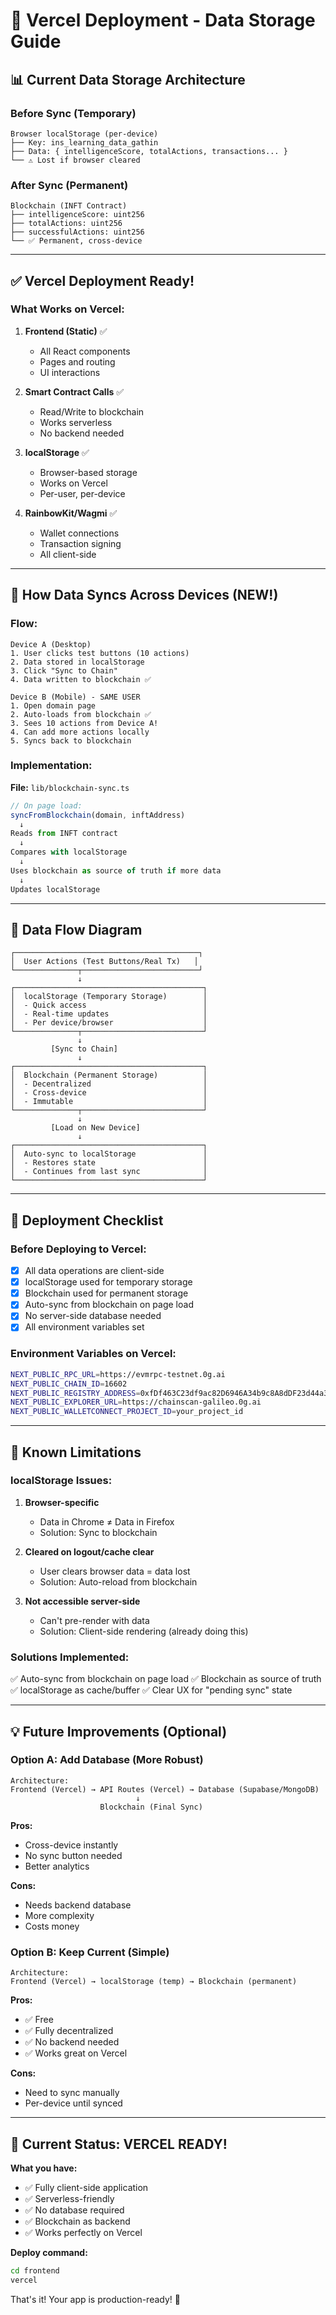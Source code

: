 # 🚀 Vercel Deployment - Data Storage Guide

## 📊 Current Data Storage Architecture

### **Before Sync (Temporary)**
```
Browser localStorage (per-device)
├── Key: ins_learning_data_gathin
├── Data: { intelligenceScore, totalActions, transactions... }
└── ⚠️ Lost if browser cleared
```

### **After Sync (Permanent)**
```
Blockchain (INFT Contract)
├── intelligenceScore: uint256
├── totalActions: uint256
├── successfulActions: uint256
└── ✅ Permanent, cross-device
```

---

## ✅ Vercel Deployment Ready!

### **What Works on Vercel:**

1. **Frontend (Static)** ✅
   - All React components
   - Pages and routing
   - UI interactions

2. **Smart Contract Calls** ✅
   - Read/Write to blockchain
   - Works serverless
   - No backend needed

3. **localStorage** ✅
   - Browser-based storage
   - Works on Vercel
   - Per-user, per-device

4. **RainbowKit/Wagmi** ✅
   - Wallet connections
   - Transaction signing
   - All client-side

---

## 🔄 How Data Syncs Across Devices (NEW!)

### **Flow:**

```
Device A (Desktop)
1. User clicks test buttons (10 actions)
2. Data stored in localStorage
3. Click "Sync to Chain"
4. Data written to blockchain ✅

Device B (Mobile) - SAME USER
1. Open domain page
2. Auto-loads from blockchain ✅
3. Sees 10 actions from Device A!
4. Can add more actions locally
5. Syncs back to blockchain
```

### **Implementation:**

**File:** `lib/blockchain-sync.ts`

```typescript
// On page load:
syncFromBlockchain(domain, inftAddress)
  ↓
Reads from INFT contract
  ↓
Compares with localStorage
  ↓
Uses blockchain as source of truth if more data
  ↓
Updates localStorage
```

---

## 📁 Data Flow Diagram

```
┌─────────────────────────────────────────┐
│  User Actions (Test Buttons/Real Tx)   │
└──────────────┬──────────────────────────┘
               ↓
┌──────────────────────────────────────────┐
│  localStorage (Temporary Storage)        │
│  - Quick access                          │
│  - Real-time updates                     │
│  - Per device/browser                    │
└──────────────┬───────────────────────────┘
               ↓
         [Sync to Chain]
               ↓
┌──────────────────────────────────────────┐
│  Blockchain (Permanent Storage)          │
│  - Decentralized                         │
│  - Cross-device                          │
│  - Immutable                             │
└──────────────┬───────────────────────────┘
               ↓
         [Load on New Device]
               ↓
┌──────────────────────────────────────────┐
│  Auto-sync to localStorage               │
│  - Restores state                        │
│  - Continues from last sync              │
└──────────────────────────────────────────┘
```

---

## 🎯 Deployment Checklist

### **Before Deploying to Vercel:**

- [x] All data operations are client-side
- [x] localStorage used for temporary storage
- [x] Blockchain used for permanent storage
- [x] Auto-sync from blockchain on page load
- [x] No server-side database needed
- [x] All environment variables set

### **Environment Variables on Vercel:**

```bash
NEXT_PUBLIC_RPC_URL=https://evmrpc-testnet.0g.ai
NEXT_PUBLIC_CHAIN_ID=16602
NEXT_PUBLIC_REGISTRY_ADDRESS=0xfDf463C23df9ac82D6946A34b9c8A8dDF23d44a3
NEXT_PUBLIC_EXPLORER_URL=https://chainscan-galileo.0g.ai
NEXT_PUBLIC_WALLETCONNECT_PROJECT_ID=your_project_id
```

---

## 🚨 Known Limitations

### **localStorage Issues:**

1. **Browser-specific**
   - Data in Chrome ≠ Data in Firefox
   - Solution: Sync to blockchain

2. **Cleared on logout/cache clear**
   - User clears browser data = data lost
   - Solution: Auto-reload from blockchain

3. **Not accessible server-side**
   - Can't pre-render with data
   - Solution: Client-side rendering (already doing this)

### **Solutions Implemented:**

✅ Auto-sync from blockchain on page load
✅ Blockchain as source of truth
✅ localStorage as cache/buffer
✅ Clear UX for "pending sync" state

---

## 💡 Future Improvements (Optional)

### **Option A: Add Database (More Robust)**

```
Architecture:
Frontend (Vercel) → API Routes (Vercel) → Database (Supabase/MongoDB)
                            ↓
                    Blockchain (Final Sync)
```

**Pros:**
- Cross-device instantly
- No sync button needed
- Better analytics

**Cons:**
- Needs backend database
- More complexity
- Costs money

### **Option B: Keep Current (Simple)**

```
Architecture:
Frontend (Vercel) → localStorage (temp) → Blockchain (permanent)
```

**Pros:**
- ✅ Free
- ✅ Fully decentralized
- ✅ No backend needed
- ✅ Works great on Vercel

**Cons:**
- Need to sync manually
- Per-device until synced

---

## 🎉 Current Status: VERCEL READY!

**What you have:**
- ✅ Fully client-side application
- ✅ Serverless-friendly
- ✅ No database required
- ✅ Blockchain as backend
- ✅ Works perfectly on Vercel

**Deploy command:**
```bash
cd frontend
vercel
```

That's it! Your app is production-ready! 🚀
